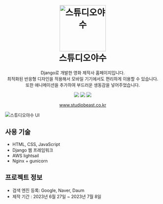 <h1 align="center">
  <a href="https://www.studiobeast.co.kr"><img src="https://github.com/DoYeon0430/studiobeast/assets/104174838/76d13c61-c3d8-45a9-8c72-c9af19dcd292" alt="스튜디오야수" width="150"></a>
  <br>
  스튜디오야수
  <br>
</h1>

<p align="center">
Django로 개발한 영화 제작사 홈페이지입니다.<br>
최적화된 반응형 디자인을 적용해서 모바일 기기에서도 편리하게 이용할 수 있습니다.<br>
또한 애니메이션을 추가하여 부드러운 생동감을 넣어주었습니다.<br>
</p>

<p align="center">
  <img src="https://img.shields.io/badge/css3-1572B6?style=flat-square&logo=css3&logoColor=#1572B6"/>
  <img src="https://img.shields.io/badge/django-092E20?style=flat-square&logo=django&logoColor=#092E20"/>
  <img src="https://img.shields.io/badge/nginx-009639?style=flat-square&logo=nginx&logoColor=##009639"/>
</p>

<p align="center">
  <a href="https://www.studiobeast.co.kr">www.studiobeast.co.kr</a>
</p>

![스튜디오야수 UI](https://github.com/DoYeon0430/studiobeast/assets/104174838/278b3023-6add-48ad-9899-2334279f0e79)

## 사용 기술
- HTML, CSS, JavaScript
- Django 웹 프레임워크
- AWS lightsail
- Nginx + gunicorn

## 프로젝트 정보
- 검색 엔진 등록: Google, Naver, Daum
- 제작 기간 : 2023년 6월 27일 ~ 2023년 7월 8일

